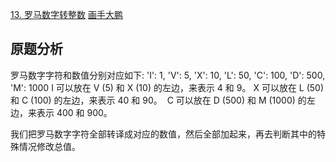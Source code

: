 [13. 罗马数字转整数](https://leetcode-cn.com/problems/roman-to-integer/)
[画手大鹏](https://leetcode-cn.com/problems/roman-to-integer/solution/hua-jie-suan-fa-13-luo-ma-shu-zi-zhuan-zheng-shu-b/)

## 原题分析
  罗马数字字符和数值分别对应如下:
        'I': 1,
        'V': 5,
        'X': 10,
        'L': 50,
        'C': 100,
        'D': 500,
        'M': 1000
  I 可以放在 V (5) 和 X (10) 的左边，来表示 4 和 9。
  X 可以放在 L (50) 和 C (100) 的左边，来表示 40 和 90。 
  C 可以放在 D (500) 和 M (1000) 的左边，来表示 400 和 900。

  我们把罗马数字字符全部转译成对应的数值，然后全部加起来，再去判断其中的特殊情况修改总值。
